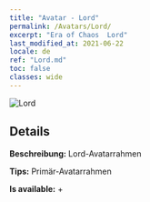 ```yaml
---
title: "Avatar - Lord"
permalink: /Avatars/Lord/
excerpt: "Era of Chaos  Lord"
last_modified_at: 2021-06-22
locale: de
ref: "Lord.md"
toc: false
classes: wide
---
```

 ![Lord](/images/a/bg_head_mainView.png)

## Details

 **Beschreibung:** Lord-Avatarrahmen 

 **Tips:** Primär-Avatarrahmen 

 **Is available:**  + 

